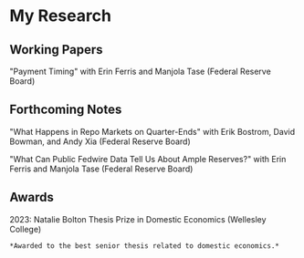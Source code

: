 # My Research

## Working Papers
"Payment Timing" with Erin Ferris and Manjola Tase (Federal Reserve Board)

## Forthcoming Notes
"What Happens in Repo Markets on Quarter-Ends" with Erik Bostrom, David Bowman, and Andy Xia (Federal Reserve Board)

"What Can Public Fedwire Data Tell Us About Ample Reserves?" with Erin Ferris and Manjola Tase (Federal Reserve Board)

## Awards
2023: Natalie Bolton Thesis Prize in Domestic Economics (Wellesley College)

    *Awarded to the best senior thesis related to domestic economics.*
